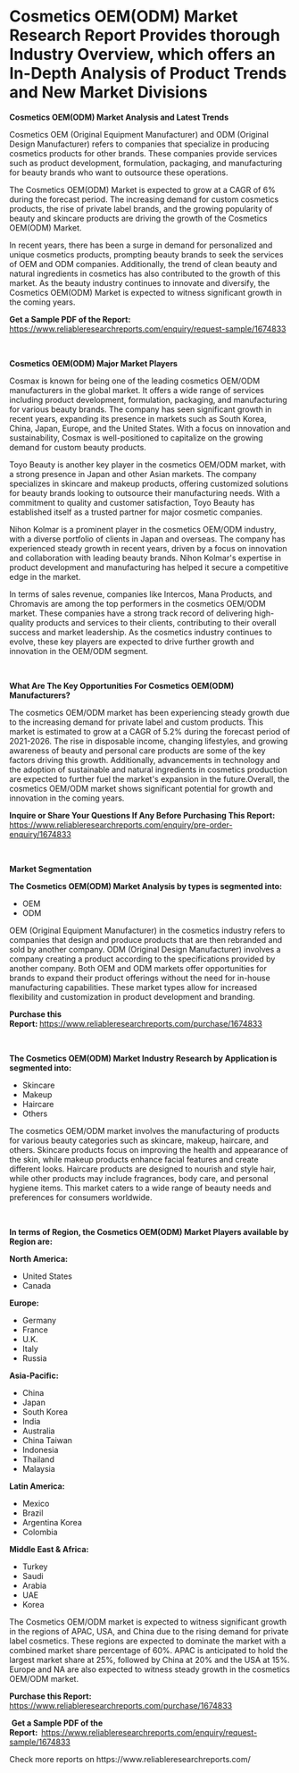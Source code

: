 <p><h1>Cosmetics OEM(ODM) Market Research Report Provides thorough Industry Overview, which offers an In-Depth Analysis of Product Trends and New Market Divisions</h1></p><p><strong>Cosmetics OEM(ODM) Market Analysis and Latest Trends</strong></p>
<p><p>Cosmetics OEM (Original Equipment Manufacturer) and ODM (Original Design Manufacturer) refers to companies that specialize in producing cosmetics products for other brands. These companies provide services such as product development, formulation, packaging, and manufacturing for beauty brands who want to outsource these operations.</p><p>The Cosmetics OEM(ODM) Market is expected to grow at a CAGR of 6% during the forecast period. The increasing demand for custom cosmetics products, the rise of private label brands, and the growing popularity of beauty and skincare products are driving the growth of the Cosmetics OEM(ODM) Market.</p><p>In recent years, there has been a surge in demand for personalized and unique cosmetics products, prompting beauty brands to seek the services of OEM and ODM companies. Additionally, the trend of clean beauty and natural ingredients in cosmetics has also contributed to the growth of this market. As the beauty industry continues to innovate and diversify, the Cosmetics OEM(ODM) Market is expected to witness significant growth in the coming years.</p></p>
<p><strong>Get a Sample PDF of the Report:&nbsp;</strong> <a href="https://www.reliableresearchreports.com/enquiry/request-sample/1674833">https://www.reliableresearchreports.com/enquiry/request-sample/1674833</a></p>
<p>&nbsp;</p>
<p><strong>Cosmetics OEM(ODM) Major Market Players</strong></p>
<p><p>Cosmax is known for being one of the leading cosmetics OEM/ODM manufacturers in the global market. It offers a wide range of services including product development, formulation, packaging, and manufacturing for various beauty brands. The company has seen significant growth in recent years, expanding its presence in markets such as South Korea, China, Japan, Europe, and the United States. With a focus on innovation and sustainability, Cosmax is well-positioned to capitalize on the growing demand for custom beauty products.</p><p>Toyo Beauty is another key player in the cosmetics OEM/ODM market, with a strong presence in Japan and other Asian markets. The company specializes in skincare and makeup products, offering customized solutions for beauty brands looking to outsource their manufacturing needs. With a commitment to quality and customer satisfaction, Toyo Beauty has established itself as a trusted partner for major cosmetic companies.</p><p>Nihon Kolmar is a prominent player in the cosmetics OEM/ODM industry, with a diverse portfolio of clients in Japan and overseas. The company has experienced steady growth in recent years, driven by a focus on innovation and collaboration with leading beauty brands. Nihon Kolmar's expertise in product development and manufacturing has helped it secure a competitive edge in the market.</p><p>In terms of sales revenue, companies like Intercos, Mana Products, and Chromavis are among the top performers in the cosmetics OEM/ODM market. These companies have a strong track record of delivering high-quality products and services to their clients, contributing to their overall success and market leadership. As the cosmetics industry continues to evolve, these key players are expected to drive further growth and innovation in the OEM/ODM segment.</p></p>
<p>&nbsp;</p>
<p><strong>What Are The Key Opportunities For Cosmetics OEM(ODM) Manufacturers?</strong></p>
<p><p>The cosmetics OEM/ODM market has been experiencing steady growth due to the increasing demand for private label and custom products. This market is estimated to grow at a CAGR of 5.2% during the forecast period of 2021-2026. The rise in disposable income, changing lifestyles, and growing awareness of beauty and personal care products are some of the key factors driving this growth. Additionally, advancements in technology and the adoption of sustainable and natural ingredients in cosmetics production are expected to further fuel the market's expansion in the future.Overall, the cosmetics OEM/ODM market shows significant potential for growth and innovation in the coming years.</p></p>
<p><strong>Inquire or Share Your Questions If Any Before Purchasing This Report:</strong> <a href="https://www.reliableresearchreports.com/enquiry/pre-order-enquiry/1674833">https://www.reliableresearchreports.com/enquiry/pre-order-enquiry/1674833</a></p>
<p>&nbsp;</p>
<p><strong>Market Segmentation</strong></p>
<p><strong>The Cosmetics OEM(ODM) Market Analysis by types is segmented into:</strong></p>
<p><ul><li>OEM</li><li>ODM</li></ul></p>
<p><p>OEM (Original Equipment Manufacturer) in the cosmetics industry refers to companies that design and produce products that are then rebranded and sold by another company. ODM (Original Design Manufacturer) involves a company creating a product according to the specifications provided by another company. Both OEM and ODM markets offer opportunities for brands to expand their product offerings without the need for in-house manufacturing capabilities. These market types allow for increased flexibility and customization in product development and branding.</p></p>
<p><strong>Purchase this Report:&nbsp;</strong><a href="https://www.reliableresearchreports.com/purchase/1674833">https://www.reliableresearchreports.com/purchase/1674833</a></p>
<p>&nbsp;</p>
<p><strong>The Cosmetics OEM(ODM) Market Industry Research by Application is segmented into:</strong></p>
<p><ul><li>Skincare</li><li>Makeup</li><li>Haircare</li><li>Others</li></ul></p>
<p><p>The cosmetics OEM/ODM market involves the manufacturing of products for various beauty categories such as skincare, makeup, haircare, and others. Skincare products focus on improving the health and appearance of the skin, while makeup products enhance facial features and create different looks. Haircare products are designed to nourish and style hair, while other products may include fragrances, body care, and personal hygiene items. This market caters to a wide range of beauty needs and preferences for consumers worldwide.</p></p>
<p>&nbsp;</p>
<p><strong>In terms of Region, the Cosmetics OEM(ODM) Market Players available by Region are:</strong></p>
<p>
    <p> <strong> North America: </strong>
        <ul>
            <li>United States</li>
            <li>Canada</li>
        </ul>
        </p> 
    <p> <strong> Europe: </strong>
        <ul>
            <li>Germany</li>
            <li>France</li>
            <li>U.K.</li>
            <li>Italy</li>
            <li>Russia</li>
        </ul>
        </p> 
    <p> <strong> Asia-Pacific: </strong>
        <ul>
            <li>China</li>
            <li>Japan</li>
            <li>South Korea</li>
            <li>India</li>
            <li>Australia</li>
            <li>China Taiwan</li>
            <li>Indonesia</li>
            <li>Thailand</li>
            <li>Malaysia</li>
        </ul>
        </p> 
    <p> <strong> Latin America: </strong>
        <ul>
            <li>Mexico</li>
            <li>Brazil</li>
            <li>Argentina Korea</li>
            <li>Colombia</li>
        </ul>
        </p> 
    <p> <strong> Middle East & Africa: </strong>
        <ul>
            <li>Turkey</li>
            <li>Saudi</li>
            <li>Arabia</li>
            <li>UAE</li>
            <li>Korea</li>
        </ul>
    </p>
    </p>
<p><p>The Cosmetics OEM/ODM market is expected to witness significant growth in the regions of APAC, USA, and China due to the rising demand for private label cosmetics. These regions are expected to dominate the market with a combined market share percentage of 60%. APAC is anticipated to hold the largest market share at 25%, followed by China at 20% and the USA at 15%. Europe and NA are also expected to witness steady growth in the cosmetics OEM/ODM market.</p></p>
<p><strong>Purchase this Report: </strong><a href="https://www.reliableresearchreports.com/purchase/1674833">https://www.reliableresearchreports.com/purchase/1674833</a></p>
<p>&nbsp;<strong>Get a Sample PDF of the Report:&nbsp;&nbsp;</strong><a href="https://www.reliableresearchreports.com/enquiry/request-sample/1674833">https://www.reliableresearchreports.com/enquiry/request-sample/1674833</a></p>
<p><strong></strong></p>
<p>Check more reports on https://www.reliableresearchreports.com/</p>